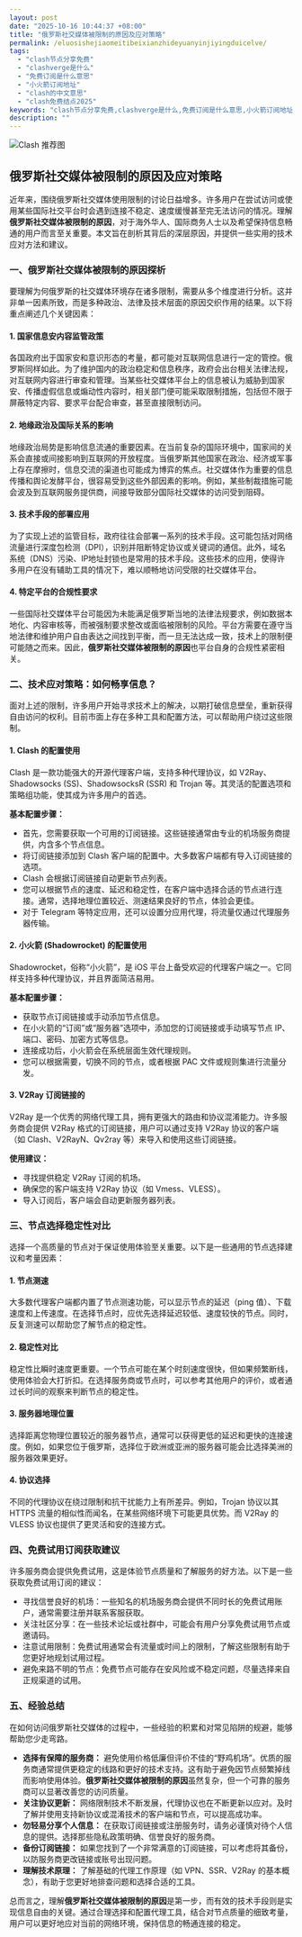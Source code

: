```yaml
---
layout: post
date: "2025-10-16 10:44:37 +08:00"
title: "俄罗斯社交媒体被限制的原因及应对策略"
permalink: /eluosishejiaomeitibeixianzhideyuanyinjiyingduicelve/
tags:
  - "clash节点分享免费"
  - "clashverge是什么"
  - "免费订阅是什么意思"
  - "小火箭订阅地址"
  - "clash的中文意思"
  - "clash免费结点2025"
keywords: "clash节点分享免费,clashverge是什么,免费订阅是什么意思,小火箭订阅地址,clash的中文意思,clash免费结点2025"
description: ""
---
```


![Clash 推荐图](https://clashjd.github.io/assets/img/tiktok机场推荐.png)

## 俄罗斯社交媒体被限制的原因及应对策略


<p>近年来，围绕俄罗斯社交媒体使用限制的讨论日益增多。许多用户在尝试访问或使用某些国际社交平台时会遇到连接不稳定、速度缓慢甚至完无法访问的情况。理解<strong>俄罗斯社交媒体被限制的原因</strong>，对于海外华人、国际商务人士以及希望保持信息畅通的用户而言至关重要。本文旨在剖析其背后的深层原因，并提供一些实用的技术应对方法和建议。</p>

<h3>一、俄罗斯社交媒体被限制的原因探析</h3>

<p>要理解为何俄罗斯的社交媒体环境存在诸多限制，需要从多个维度进行分析。这并非单一因素所致，而是多种政治、法律及技术层面的原因交织作用的结果。以下将重点阐述几个关键因素：</p>

<h4>1. 国家信息安内容监管政策</h4>
<p>各国政府出于国家安和意识形态的考量，都可能对互联网信息进行一定的管控。俄罗斯同样如此。为了维护国内的政治稳定和信息秩序，政府会出台相关法律法规，对互联网内容进行审查和管理。当某些社交媒体平台上的信息被认为威胁到国家安、传播虚假信息或煽动性内容时，相关部门便可能采取限制措施，包括但不限于屏蔽特定内容、要求平台配合审查，甚至直接限制访问。</p>

<h4>2. 地缘政治及国际关系的影响</h4>
<p>地缘政治局势是影响信息流通的重要因素。在当前复杂的国际环境中，国家间的关系会直接或间接影响到互联网的开放程度。当俄罗斯其他国家在政治、经济或军事上存在摩擦时，信息交流的渠道也可能成为博弈的焦点。社交媒体作为重要的信息传播和舆论发酵平台，很容易受到这些外部因素的影响。例如，某些制裁措施可能会波及到互联网服务提供商，间接导致部分国际社交媒体的访问受到阻碍。</p>

<h4>3. 技术手段的部署应用</h4>
<p>为了实现上述的监管目标，政府往往会部署一系列的技术手段。这可能包括对网络流量进行深度包检测（DPI），识别并阻断特定协议或关键词的通信。此外，域名系统（DNS）污染、IP地址封锁也是常用的技术手段。这些技术的应用，使得许多用户在没有辅助工具的情况下，难以顺畅地访问受限的社交媒体平台。</p>

<h4>4. 特定平台的合规性要求</h4>
<p>一些国际社交媒体平台可能因为未能满足俄罗斯当地的法律法规要求，例如数据本地化、内容审核等，而被强制要求整改或面临被限制的风险。平台方需要在遵守当地法律和维护用户自由表达之间找到平衡，而一旦无法达成一致，技术上的限制便可能随之而来。因此，<strong>俄罗斯社交媒体被限制的原因</strong>也平台自身的合规性紧密相关。</p>

<h3>二、技术应对策略：如何畅享信息？</h3>

<p>面对上述的限制，许多用户开始寻求技术上的解决，以期打破信息壁垒，重新获得自由访问的权利。目前市面上存在多种工具和配置方法，可以帮助用户绕过这些限制。</p>

<h4>1. Clash 的配置使用</h4>
<p>Clash 是一款功能强大的开源代理客户端，支持多种代理协议，如 V2Ray、Shadowsocks (SS)、ShadowsocksR (SSR) 和 Trojan 等。其灵活的配置选项和策略组功能，使其成为许多用户的首选。</p>
<p><strong>基本配置步骤：</strong></p>
<ul>
    <li>首先，您需要获取一个可用的订阅链接。这些链接通常由专业的机场服务商提供，内含多个节点信息。</li>
    <li>将订阅链接添加到 Clash 客户端的配置中。大多数客户端都有导入订阅链接的选项。</li>
    <li>Clash 会根据订阅链接自动更新节点列表。</li>
    <li>您可以根据节点的速度、延迟和稳定性，在客户端中选择合适的节点进行连接。通常，选择地理位置较近、测速结果良好的节点，体验会更佳。</li>
    <li>对于 Telegram 等特定应用，还可以设置分应用代理，将流量仅通过代理服务器传输。</li>
</ul>

<h4>2. 小火箭 (Shadowrocket) 的配置使用</h4>
<p>Shadowrocket，俗称“小火箭”，是 iOS 平台上备受欢迎的代理客户端之一。它同样支持多种代理协议，并且界面简洁易用。</p>
<p><strong>基本配置步骤：</strong></p>
<ul>
    <li>获取节点订阅链接或手动添加节点信息。</li>
    <li>在小火箭的“订阅”或“服务器”选项中，添加您的订阅链接或手动填写节点 IP、端口、密码、加密方式等信息。</li>
    <li>连接成功后，小火箭会在系统层面生效代理规则。</li>
    <li>您可以根据需要，切换不同的节点，或者根据 PAC 文件或规则集进行流量分发。</li>
</ul>

<h4>3. V2Ray 订阅链接的</h4>
<p>V2Ray 是一个优秀的网络代理工具，拥有更强大的路由和协议混淆能力。许多服务商会提供 V2Ray 格式的订阅链接，用户可以通过支持 V2Ray 协议的客户端（如 Clash、V2RayN、Qv2ray 等）来导入和使用这些订阅链接。</p>
<p><strong>使用建议：</strong></p>
<ul>
    <li>寻找提供稳定 V2Ray 订阅的机场。</li>
    <li>确保您的客户端支持 V2Ray 协议（如 Vmess、VLESS）。</li>
    <li>导入订阅后，客户端会自动更新服务器列表。</li>
</ul>

<h3>三、节点选择稳定性对比</h3>

<p>选择一个高质量的节点对于保证使用体验至关重要。以下是一些通用的节点选择建议和考量因素：</p>

<h4>1. 节点测速</h4>
<p>大多数代理客户端都内置了节点测速功能，可以显示节点的延迟（ping 值）、下载速度和上传速度。在选择节点时，应优先选择延迟较低、速度较快的节点。同时，反复测速可以帮助您了解节点的稳定性。</p>

<h4>2. 稳定性对比</h4>
<p>稳定性比瞬时速度更重要。一个节点可能在某个时刻速度很快，但如果频繁断线，使用体验会大打折扣。在选择服务商或节点时，可以参考其他用户的评价，或者通过长时间的观察来判断节点的稳定性。</p>

<h4>3. 服务器地理位置</h4>
<p>选择距离您物理位置较近的服务器节点，通常可以获得更低的延迟和更快的连接速度。例如，如果您位于俄罗斯，选择位于欧洲或亚洲的服务器可能会比选择美洲的服务器效果更好。</p>

<h4>4. 协议选择</h4>
<p>不同的代理协议在绕过限制和抗干扰能力上有所差异。例如，Trojan 协议以其 HTTPS 流量的相似性而闻名，在某些网络环境下可能更具优势。而 V2Ray 的 VLESS 协议也提供了更灵活和安的连接方式。</p>

<h3>四、免费试用订阅获取建议</h3>

<p>许多服务商会提供免费试用，这是体验节点质量和了解服务的好方法。以下是一些获取免费试用订阅的建议：</p>
<ul>
    <li>寻找信誉良好的机场：一些知名的机场服务商会提供不同时长的免费试用账户，通常需要注册并联系客服获取。</li>
    <li>关注社区分享：在一些技术论坛或社群中，可能会有用户分享免费试用节点或邀请码。</li>
    <li>注意试用限制：免费试用通常会有流量或时间上的限制，了解这些限制有助于您更好地规划试用过程。</li>
    <li>避免来路不明的节点：免费节点可能存在安风险或不稳定问题，尽量选择来自正规渠道的试用。</li>
</ul>

<h3>五、经验总结</h3>

<p>在如何访问俄罗斯社交媒体的过程中，一些经验的积累和对常见陷阱的规避，能够帮助您少走弯路。</p>
<ul>
    <li><strong>选择有保障的服务商：</strong> 避免使用价格低廉但评价不佳的“野鸡机场”。优质的服务商通常提供更稳定的线路和更好的技术支持。这有助于避免因节点频繁掉线而影响使用体验。<strong>俄罗斯社交媒体被限制的原因</strong>虽然复杂，但一个可靠的服务商可以显著改善您的访问质量。</li>
    <li><strong>关注协议更新：</strong> 网络限制技术不断发展，代理协议也在不断更新以应对。及时了解并使用支持新协议或混淆技术的客户端和节点，可以提高成功率。</li>
    <li><strong>勿轻易分享个人信息：</strong> 在获取订阅链接或注册服务时，请务必谨慎对待个人信息的提供。选择那些隐私政策明确、信誉良好的服务商。</li>
    <li><strong>备份订阅链接：</strong> 如果您找到了一个非常满意的订阅链接，可以考虑将其备份，以防服务商更改链接或账号出现问题。</li>
    <li><strong>理解技术原理：</strong> 了解基础的代理工作原理（如 VPN、SSR、V2Ray 的基本概念），有助于您更好地排查问题和选择合适的工具。</li>
</ul>

<p>总而言之，理解<strong>俄罗斯社交媒体被限制的原因</strong>是第一步，而有效的技术手段则是实现信息自由的关键。通过合理选择和配置代理工具，结合对节点质量的细致考量，用户可以更好地应对当前的网络环境，保持信息的畅通连接的稳定。</p>